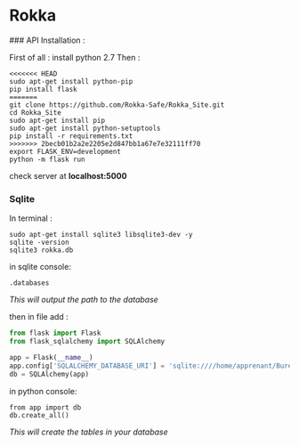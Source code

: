 # Rokka


### API Installation :


First of all : install python 2.7
Then :

```
<<<<<<< HEAD
sudo apt-get install python-pip
pip install flask
=======
git clone https://github.com/Rokka-Safe/Rokka_Site.git
cd Rokka_Site
sudo apt-get install pip
sudo apt-get install python-setuptools
pip install -r requirements.txt
>>>>>>> 2becb01b2a2e2205e2d847bb1a67e7e32111ff70
export FLASK_ENV=development
python -m flask run
```

check server at **localhost:5000**

### Sqlite

In terminal :

```
sudo apt-get install sqlite3 libsqlite3-dev -y
sqlite -version
sqlite3 rokka.db
```

in sqlite console:

```
.databases
```

*This will output the path to the database*

then in file add :

``` python
from flask import Flask
from flask_sqlalchemy import SQLAlchemy

app = Flask(__name__)
app.config['SQLALCHEMY_DATABASE_URI'] = 'sqlite:////home/apprenant/Bureau/Rokka_Site/rokka.db'
db = SQLAlchemy(app)

```

in python console:

```
from app import db
db.create_all()
```

*This will create the tables in your database*